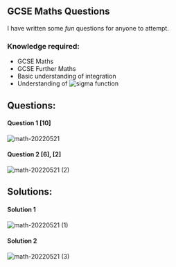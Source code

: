 ## GCSE Maths Questions
I have written some _fun_ questions for anyone to attempt.
### Knowledge required:
- GCSE Maths
- GCSE Further Maths
- Basic understanding of integration
- Understanding of ![sigma](https://latex.codecogs.com/svg.image?\sum&space;) function

## Questions:
#### Question 1 [10]
![math-20220521](https://user-images.githubusercontent.com/48258855/169643136-7658832f-a7f1-4430-80de-759daf564520.png)
#### Question 2 [6], [2]
![math-20220521 (2)](https://user-images.githubusercontent.com/48258855/169643277-e06b62ba-c894-4074-9ca1-90d0cfcaede0.png)
## Solutions:
#### Solution 1
![math-20220521 (1)](https://user-images.githubusercontent.com/48258855/169643148-4078d38e-4e8e-4e26-8ef4-604d846e1c73.png)
#### Solution 2
![math-20220521 (3)](https://user-images.githubusercontent.com/48258855/169643640-a955fb35-d5a0-4a9a-a599-c71dfbdbbcde.png)
